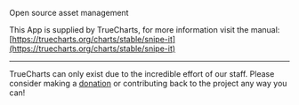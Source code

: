 Open source asset management

This App is supplied by TrueCharts, for more information visit the manual: [https://truecharts.org/charts/stable/snipe-it](https://truecharts.org/charts/stable/snipe-it)

---

TrueCharts can only exist due to the incredible effort of our staff.
Please consider making a [donation](https://truecharts.org/sponsor) or contributing back to the project any way you can!
